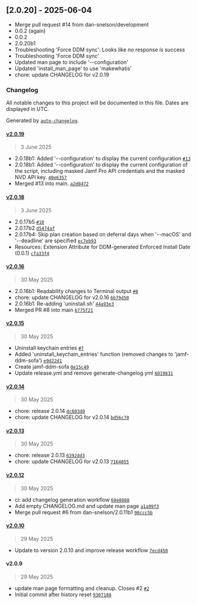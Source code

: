 
## [2.0.20] - 2025-06-04

- Merge pull request #14 from dan-snelson/development
- 0.0.2 (again)
- 0.0.2
- 2.0.20b1
- Troubleshooting 'Force DDM sync': Looks like _no_ response *is* success
- Troubleshooting 'Force DDM sync'
- Updated man page to include '--configuration'
- Updated 'install_man_page' to use 'makewhatis'
- chore: update CHANGELOG for v2.0.19

### Changelog

All notable changes to this project will be documented in this file. Dates are displayed in UTC.

Generated by [`auto-changelog`](https://github.com/CookPete/auto-changelog).

#### [v2.0.19](https://github.com/robjschroeder/jamf-ddm-sofa-macOS/compare/v2.0.18...v2.0.19)

> 3 June 2025

- 2.0.18b1: Added '--configuration' to display the current configuration [`#13`](https://github.com/robjschroeder/jamf-ddm-sofa-macOS/pull/13)
- 2.0.18b1: Added '--configuration' to display the current configuration of the script, including masked Jamf Pro API credentials and the masked NVD API key. [`40e6357`](https://github.com/robjschroeder/jamf-ddm-sofa-macOS/commit/40e6357e142eccfb0b35bf2eb06d97767bdcbbf5)
- Merged #13 into main. [`a2d8472`](https://github.com/robjschroeder/jamf-ddm-sofa-macOS/commit/a2d847245e4e6c14acbeefba9327f52d268deeb1)

#### [v2.0.18](https://github.com/robjschroeder/jamf-ddm-sofa-macOS/compare/v2.0.16...v2.0.18)

> 3 June 2025

- 2.0.17b5 [`#10`](https://github.com/robjschroeder/jamf-ddm-sofa-macOS/pull/10)
- 2.0.17b2 [`d5474af`](https://github.com/robjschroeder/jamf-ddm-sofa-macOS/commit/d5474afffa2ff5fe6886d7815af4b8318708d322)
- 2.0.17b4: Skip plan creation based on deferral days when '--macOS' and '--deadline' are specified [`ec7eb93`](https://github.com/robjschroeder/jamf-ddm-sofa-macOS/commit/ec7eb933d23fd7bca42993f60b157f6b1bdbe422)
- Resources: Extension Attribute for DDM-generated Enforced Install Date (0.0.1) [`cfa33f4`](https://github.com/robjschroeder/jamf-ddm-sofa-macOS/commit/cfa33f4d9a88e634cf5bf2380bb7ade555cc2594)

#### [v2.0.16](https://github.com/robjschroeder/jamf-ddm-sofa-macOS/compare/v2.0.15...v2.0.16)

> 30 May 2025

- 2.0.16b1: Readability changes to Terminal output [`#8`](https://github.com/robjschroeder/jamf-ddm-sofa-macOS/pull/8)
- chore: update CHANGELOG for v2.0.16 [`6b79d50`](https://github.com/robjschroeder/jamf-ddm-sofa-macOS/commit/6b79d505b724bba37ee3525bb80d3ad1cb82aa94)
- 2.0.16b1: Re-adding 'uninstall.sh' [`44a93e3`](https://github.com/robjschroeder/jamf-ddm-sofa-macOS/commit/44a93e39d6da3c9fbfcdbc09659c5b5fa86090ad)
- Merged PR #8 into main [`b775f21`](https://github.com/robjschroeder/jamf-ddm-sofa-macOS/commit/b775f21737b13ea00459762fb9ba7993a7a35310)

#### [v2.0.15](https://github.com/robjschroeder/jamf-ddm-sofa-macOS/compare/v2.0.14...v2.0.15)

> 30 May 2025

- Uninstall keychain entries [`#7`](https://github.com/robjschroeder/jamf-ddm-sofa-macOS/pull/7)
- Added 'uninstall_keychain_entries' function (removed changes to 'jamf-ddm-sofa') [`e9d22d1`](https://github.com/robjschroeder/jamf-ddm-sofa-macOS/commit/e9d22d1cc688a48a61d5e78cbcafaa54e5c77aed)
- Create jamf-ddm-sofa [`0e15c49`](https://github.com/robjschroeder/jamf-ddm-sofa-macOS/commit/0e15c49999be854df87f3bb0b83ac84fbf0d7e7c)
- Update release.yml and remove generate-changelog.yml [`6019831`](https://github.com/robjschroeder/jamf-ddm-sofa-macOS/commit/60198316d7b3fb0ceb07f080d42ede8c47815e27)

#### [v2.0.14](https://github.com/robjschroeder/jamf-ddm-sofa-macOS/compare/v2.0.13...v2.0.14)

> 30 May 2025

- chore: release 2.0.14 [`dc603d0`](https://github.com/robjschroeder/jamf-ddm-sofa-macOS/commit/dc603d0b24aff747540bb7799aba2b82cea3f3d8)
- chore: update CHANGELOG for v2.0.14 [`bd56c70`](https://github.com/robjschroeder/jamf-ddm-sofa-macOS/commit/bd56c70fb8d104b04acf94a1a911dc1af8820175)

#### [v2.0.13](https://github.com/robjschroeder/jamf-ddm-sofa-macOS/compare/v2.0.12...v2.0.13)

> 30 May 2025

- chore: release 2.0.13 [`6392dd3`](https://github.com/robjschroeder/jamf-ddm-sofa-macOS/commit/6392dd3ce23899ca806ff1942c647ecc440e5dbf)
- chore: update CHANGELOG for v2.0.13 [`7164055`](https://github.com/robjschroeder/jamf-ddm-sofa-macOS/commit/7164055d3bc469d89d24cbc6773b0492363b1c3d)

#### [v2.0.12](https://github.com/robjschroeder/jamf-ddm-sofa-macOS/compare/v2.0.10...v2.0.12)

> 30 May 2025

- ci: add changelog generation workflow [`60e8868`](https://github.com/robjschroeder/jamf-ddm-sofa-macOS/commit/60e886871a8c9e079a650c062bd41e86a97b57d3)
- Add empty CHANGELOG.md and update man page [`a1a99f3`](https://github.com/robjschroeder/jamf-ddm-sofa-macOS/commit/a1a99f3aef547e521738ff5ae9c21b820e7f7274)
- Merge pull request #6 from dan-snelson/2.0.11b1 [`90ccc5b`](https://github.com/robjschroeder/jamf-ddm-sofa-macOS/commit/90ccc5bda719b156e91963cf5292e23b002d59f7)

#### [v2.0.10](https://github.com/robjschroeder/jamf-ddm-sofa-macOS/compare/v2.0.9...v2.0.10)

> 29 May 2025

- Update to version 2.0.10 and improve release workflow [`7ecd450`](https://github.com/robjschroeder/jamf-ddm-sofa-macOS/commit/7ecd45067a14ebf1cb00a336c48046c11caeb7a4)

#### v2.0.9

> 29 May 2025

- update man page formatting and cleanup. Closes #2 [`#2`](https://github.com/robjschroeder/jamf-ddm-sofa-macOS/issues/2)
- Initial commit after history reset [`9307188`](https://github.com/robjschroeder/jamf-ddm-sofa-macOS/commit/93071887e5ee6d396584873b5be6eb68c082ec2d)
